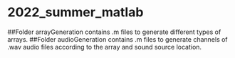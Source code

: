 # 2022_summer_matlab
##Folder arrayGeneration contains .m files to generate different types of arrays.
##Folder audioGeneration contains .m files to generate channels of .wav audio files according to the array and sound source location.
